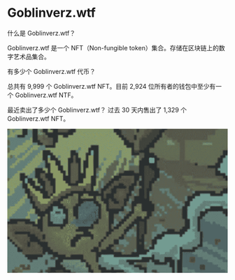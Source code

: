 # Goblinverz.wtf

什么是 Goblinverz.wtf？

Goblinverz.wtf 是一个 NFT（Non-fungible token）集合。存储在区块链上的数字艺术品集合。

有多少个 Goblinverz.wtf 代币？

总共有 9,999 个 Goblinverz.wtf NFT。目前 2,924 位所有者的钱包中至少有一个 Goblinverz.wtf NTF。

最近卖出了多少个 Goblinverz.wtf？
过去 30 天内售出了 1,329 个 Goblinverz.wtf NFT。

![NFT](1365136_new.png)
